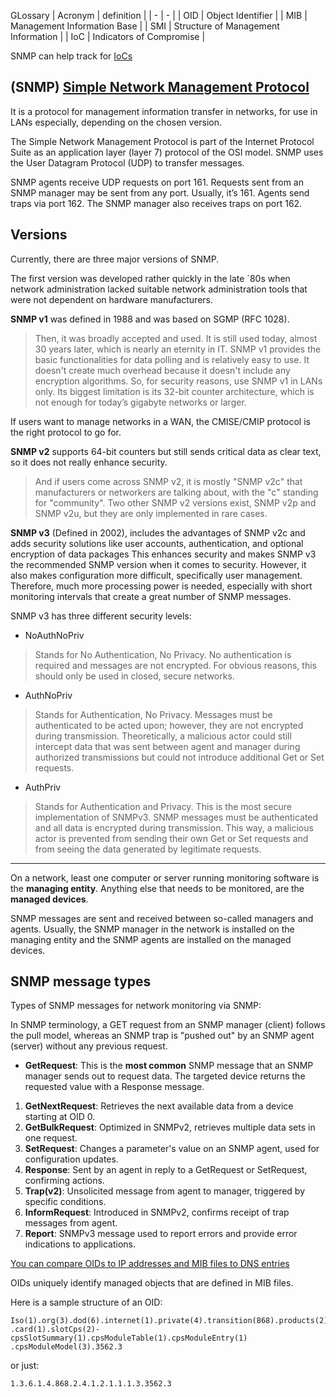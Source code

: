 GLossary
| Acronym | definition |
| - | - |
| OID | Object Identifier |
| MIB | Management Information Base |
| SMI | Structure of Management Information |
| IoC | Indicators of Compromise |

SNMP can help track for [IoCs](https://sec.cloudapps.cisco.com/security/center/resources/iocs.html#purpose)

## (SNMP) [Simple Network Management Protocol](https://www.paessler.com/it-explained/snmp)
It is a protocol for management information transfer in networks,
for use in LANs especially, depending on the chosen version.

The Simple Network Management Protocol is part of the Internet Protocol Suite as an application layer (layer 7) protocol of the OSI model. SNMP uses the User Datagram Protocol (UDP) to transfer messages.

SNMP agents receive UDP requests on port 161. Requests sent from an SNMP manager may be sent from any port. Usually, it’s 161. Agents send traps via port 162. The SNMP manager also receives traps on port 162.

## Versions
Currently, there are three major versions of SNMP.

The first version was developed rather quickly in the late ´80s when network administration lacked suitable network administration tools that were not dependent on hardware manufacturers.

**SNMP v1** was defined in 1988 and was based on SGMP (RFC 1028).
> Then, it was broadly accepted and used. It is still used today, almost 30 years later, which is nearly an eternity in IT. SNMP v1 provides the basic functionalities for data polling and is relatively easy to use. It doesn't create much overhead because it doesn't include any encryption algorithms. So, for security reasons, use SNMP v1 in LANs only. Its biggest limitation is its 32-bit counter architecture, which is not enough for today’s gigabyte networks or larger.

If users want to manage networks in a WAN, the CMISE/CMIP protocol is the right protocol to go for.

**SNMP v2** supports 64-bit counters but still sends critical data as clear text, so it does not really enhance security.
> And if users come across SNMP v2, it is mostly "SNMP v2c" that manufacturers or networkers are talking about, with the "c" standing for "community". Two other SNMP v2 versions exist, SNMP v2p and SNMP v2u, but they are only implemented in rare cases.

**SNMP v3** (Defined in 2002), includes the advantages of SNMP v2c and adds security solutions like user accounts, authentication, and optional encryption of data packages This enhances security and makes SNMP v3 the recommended SNMP version when it comes to security. However, it also makes configuration more difficult, specifically user management. Therefore, much more processing power is needed, especially with short monitoring intervals that create a great number of SNMP messages.

SNMP v3 has three different security levels:
- NoAuthNoPriv 
> Stands for No Authentication, No Privacy. No authentication is required and messages are not encrypted. For obvious reasons, this should only be used in closed, secure networks.
- AuthNoPriv
> Stands for Authentication, No Privacy. Messages must be authenticated to be acted upon; however, they are not encrypted during transmission. Theoretically, a malicious actor could still intercept data that was sent between agent and manager during authorized transmissions but could not introduce additional Get or Set requests.
- AuthPriv
> Stands for Authentication and Privacy. This is the most secure implementation of SNMPv3. SNMP messages must be authenticated and all data is encrypted during transmission. This way, a malicious actor is prevented from sending their own Get or Set requests and from seeing the data generated by legitimate requests.
---
On a network, least one computer or server running monitoring software is the **managing entity**.
Anything else that needs to be monitored, are the **managed devices**.

SNMP messages are sent and received between so-called managers and agents. Usually, the SNMP manager in the network is installed on the managing entity and the SNMP agents are installed on the managed devices.

## SNMP message types
Types of SNMP messages for network monitoring via SNMP:

In SNMP terminology, a GET request from an SNMP manager (client) follows the pull model, whereas an SNMP trap is "pushed out" by an SNMP agent (server) without any previous request.

- **GetRequest**:
This is the **most common** SNMP message that an SNMP manager sends out to request data. The targeted device returns the requested value with a Response message.

1. **GetNextRequest**: Retrieves the next available data from a device starting at OID 0.
2. **GetBulkRequest**: Optimized in SNMPv2, retrieves multiple data sets in one request.
3. **SetRequest**: Changes a parameter's value on an SNMP agent, used for configuration updates.
4. **Response**: Sent by an agent in reply to a GetRequest or SetRequest, confirming actions.
5. **Trap(v2)**: Unsolicited message from agent to manager, triggered by specific conditions.
6. **InformRequest**: Introduced in SNMPv2, confirms receipt of trap messages from agent.
7. **Report**: SNMPv3 message used to report errors and provide error indications to applications.

[You can compare OIDs to IP addresses and MIB files to DNS entries](https://blog.paessler.com/snmp-monitoring-via-oids-mibs?_gl=1%2Aqnmire%2A_gcl_au%2AMTc2NDk3NzM1MC4xNzE5NTcxMTM0%2A_ga%2AMTkwNTg3MTcuMTcxOTU3MTEzNA..%2A_ga_JG3ST477CK%2AMTcyMDEyOTUxNy41LjEuMTcyMDEyOTU0MC4wLjAuMTczMzQ4MzkzOQ..)

OIDs uniquely identify managed objects that are defined in MIB files.

Here is a sample structure of an OID:
```
Iso(1).org(3).dod(6).internet(1).private(4).transition(868).products(2).chassis(4)
.card(1).slotCps(2)-cpsSlotSummary(1).cpsModuleTable(1).cpsModuleEntry(1)
.cpsModuleModel(3).3562.3
```
or just:
```
1.3.6.1.4.868.2.4.1.2.1.1.1.3.3562.3
```

